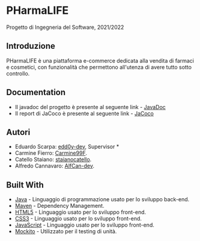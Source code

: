# PHarmaLIFE
Progetto di Ingegneria del Software, 2021/2022

## Introduzione
PHarmaLIFE è una piattaforma e-commerce dedicata alla vendita di farmaci e cosmetici, con funzionalità che permettono all'utenza di avere tutto sotto controllo.

## Documentation
 - Il javadoc del progetto è presente al seguente link - [JavaDoc](https://edd0y-dev.github.io/PHarmaLife-202122/jacoco/)
 - Il report di JaCoco è presente al seguente link - [JaCoco](https://edd0y-dev.github.io/PHarmaLife-202122/jacoco/) 
## Autori
 - Eduardo Scarpa: [edd0y-dev](https://github.com/edd0y-dev), Supervisor *
 - Carmine Fierro: [Carmine99F](https://github.com/Carmine99F).
 - Catello Staiano: [staianocatello](https://github.com/staianocatello).
 - Alfredo Cannavaro: [AlfCan-dev](https://github.com/AlfCan-dev).

## Built With
 - [Java](https://jdk.java.net/15/) - Linguaggio di programmazione usato per lo sviluppo back-end.
 - [Maven](https://maven.apache.org/) - Dependency Management.
 - [HTML5](https://www.w3schools.com/html/default.asp) - Linguaggio usato per lo sviluppo front-end.
 - [CSS3](https://www.w3schools.com/css/default.asp) - Linguaggio usato per lo sviluppo front-end.
 - [JavaScript](https://www.w3schools.com/js/default.asp) - Linguaggio usato per lo sviluppo front-end.
 - [Mockito](https://site.mockito.org/) - Utilizzato per il testing di unità.
